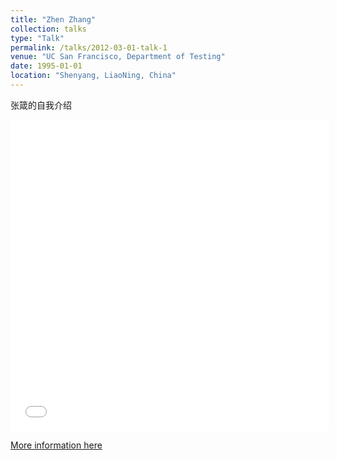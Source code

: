 ```yaml
---
title: "Zhen Zhang"
collection: talks
type: "Talk"
permalink: /talks/2012-03-01-talk-1
venue: "UC San Francisco, Department of Testing"
date: 1995-01-01
location: "Shenyang, LiaoNing, China"
---
```


<!-- This is a description of your talk, which is a markdown files that can be all markdown-ified like any other post. Yay markdown! -->

张箴的自我介绍

<iframe height = 498 width = 510 src="//player.bilibili.com/player.html?aid=371421813&bvid=BV19Z4y1u7rK&cid=214675786&p=1" scrolling="no" border="0" frameborder="no" framespacing="0" allowfullscreen="true"> </iframe>

[More information here](http://example2.com)